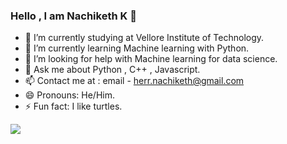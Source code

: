 ### Hello , I am Nachiketh K 👋

- 🔭 I’m currently studying at Vellore Institute of Technology.
- 🌱 I’m currently learning Machine learning with Python.
- 🤔 I’m looking for help with Machine learning for data science.
- 💬 Ask me about Python , C++ , Javascript.
- 📫 Contact me at : email - herr.nachiketh@gmail.com
- 😄 Pronouns: He/Him.
- ⚡ Fun fact: I like turtles.
<img src="https://github-readme-stats.vercel.app/api?username=nachikethKarthik&&show_icons=true&title_color=ffffff&icon_color=bb2acf&text_color=daf7dc&bg_color=151515">
